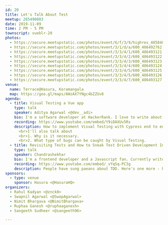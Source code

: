 ```yaml
---
id: 20
title: Let's Talk About Test
meetup: 265498083
date: 2019-11-09
time: 2 PM - 5 PM
townscript: vueblr-20
photos:
  - https://secure.meetupstatic.com/photos/event/6/f/3/9/highres_485848473.jpeg
  - https://secure.meetupstatic.com/photos/event/3/1/d/a/600_486492762.jpeg
  - https://secure.meetupstatic.com/photos/event/3/3/4/1/600_486493121.jpeg
  - https://secure.meetupstatic.com/photos/event/3/3/4/2/600_486493122.jpeg
  - https://secure.meetupstatic.com/photos/event/3/3/4/3/600_486493123.jpeg
  - https://secure.meetupstatic.com/photos/event/3/3/4/4/600_486493124.jpeg
  - https://secure.meetupstatic.com/photos/event/3/3/4/5/600_486493125.jpeg
  - https://secure.meetupstatic.com/photos/event/3/3/4/5/600_486493126.jpeg
  - https://secure.meetupstatic.com/photos/event/3/3/4/7/600_486493127.jpeg
venue:
  name: Terrace@Hasura, Koramangala
  map: https://goo.gl/maps/AWzAX7YNgc4bZZUv8
agenda:
  - title: Visual Testing a Vue app
    type: talk
    speaker: Aditya Agarwal <@dev__adi>
    bio: I'm a software developer at HackerRank. I love to write about tech and hang out on Twitter. 
    recording: https://www.youtube.com/embed/Y9iDAXUv5Rs
    description: How to implement Visual Testing with Cypress end to end framework.
      <br>I'll also talk about
      <br>1. Why is it necessary. 
      <br>2. What type of bugs can be caught by Visual Testing.
  - title: Revisiting Tests and How to Sneak Test Driven Development Into Your Work
    type: talk
    speaker: Chandrashekhar
    bio: I'm a frontend developer and a Javascript fan. Currently write Vue and vanilla JS at work, and play with React hooks at night. Evenings are for walks and coffees at Udupis of Bangalore.
    recording: https://www.youtube.com/embed/_vYqSq-PC3g
    description: People have sung paeans about TDD. Here's one more - but this time, we'll look at the "gotchas", useful workflows/patterns and a way to sneak TDD into your work when your team leaves no time for it in the planning. All in the context of Vue, Jest and the holy ghost of unit tests.
sponsors:
  - type: venue
    sponsor: Hasura <@HasuraHQ>
organizers:
  - Rahul Kadyan <@znck0>
  - Swapnil Agarwal <@SwapAgarwal>
  - Nimit Bhargava <@NimitBhargava>
  - Ruphaa Ganesh <@ruphaaganesh>
  - Sangeeth Sudheer <@sangeeth96>

---
```


<EventPage />

